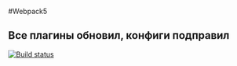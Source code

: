 #Webpack5

## Все плагины обновил, конфиги подправил

[![Build status](https://ci.appveyor.com/api/projects/status/xpnbeqimvfa1h1pa?svg=true)](https://ci.appveyor.com/project/BuAleksandr/working-environment)
